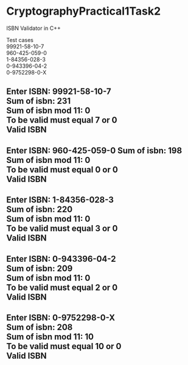 # CryptographyPractical1Task2
ISBN Validator in C++

Test cases  
99921-58-10-7   
960-425-059-0  
1-84356-028-3  
0-943396-04-2  
0-9752298-0-X   

Enter ISBN: 99921-58-10-7    
Sum of isbn: 231          
Sum of isbn mod 11: 0     
To be valid must equal 7 or 0   
Valid ISBN                       
-------------------------------------------      
Enter ISBN: 960-425-059-0                                                                                                                                                         Sum of isbn: 198      
Sum of isbn mod 11: 0    
To be valid must equal 0 or 0    
Valid ISBN                        
-------------------------------------------     
Enter ISBN: 1-84356-028-3                     
Sum of isbn: 220                              
Sum of isbn mod 11: 0                           
To be valid must equal 3 or 0                   
Valid ISBN                                  
-------------------------------------------     
Enter ISBN: 0-943396-04-2           
Sum of isbn: 209                
Sum of isbn mod 11: 0          
To be valid must equal 2 or 0   
Valid ISBN                         
-------------------------------------------   
Enter ISBN: 0-9752298-0-X                          
Sum of isbn: 208                           
Sum of isbn mod 11: 10                          
To be valid must equal 10 or 0                
Valid ISBN                                        
-------------------------------------------    
